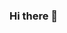 ### Hi there 👋

<!--
**D-RodCodes/D-RodCodes** is a ✨ _special_ ✨ repository because its `README.md` (this file) appears on your GitHub profile.

Here are some ideas to get you started:

- 🔭 I’m currently working on ...
- 🌱 I’m currently learning ...
- 👯 I’m looking to collaborate on ...
- 🤔 I’m looking for help with ...
- 💬 Ask me about ...
- 📫 How to reach me: ...
- 😄 Pronouns: ...
- ⚡ Fun fact: ...
[<img src="https://img.shields.io/badge/linkedin-%230077B5.svg?&style=for-the-badge&logo=linkedin&logoColor=white" />](https://www.linkedin.com/in/david-rodriguez-marin/)

- 🏢 Software Developer (Full Stack).
- 🧰 I build with: `Java` `SpringBoot`, `JavaScript`, `React`, `Next.js`, `Tailwind` ...
- ⚡ I enjoy reading and lifting weights :)
- 📫 Reach out to me: davidroma03@gmail.com
